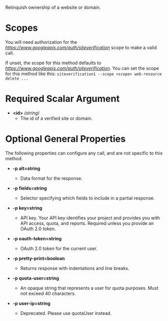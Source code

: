 Relinquish ownership of a website or domain.
# Scopes

You will need authorization for the *https://www.googleapis.com/auth/siteverification* scope to make a valid call.

If unset, the scope for this method defaults to *https://www.googleapis.com/auth/siteverification*.
You can set the scope for this method like this: `siteverification1 --scope <scope> web-resource delete ...`
# Required Scalar Argument
* **&lt;id&gt;** *(string)*
    - The id of a verified site or domain.
# Optional General Properties

The following properties can configure any call, and are not specific to this method.

* **-p alt=string**
    - Data format for the response.

* **-p fields=string**
    - Selector specifying which fields to include in a partial response.

* **-p key=string**
    - API key. Your API key identifies your project and provides you with API access, quota, and reports. Required unless you provide an OAuth 2.0 token.

* **-p oauth-token=string**
    - OAuth 2.0 token for the current user.

* **-p pretty-print=boolean**
    - Returns response with indentations and line breaks.

* **-p quota-user=string**
    - An opaque string that represents a user for quota purposes. Must not exceed 40 characters.

* **-p user-ip=string**
    - Deprecated. Please use quotaUser instead.
